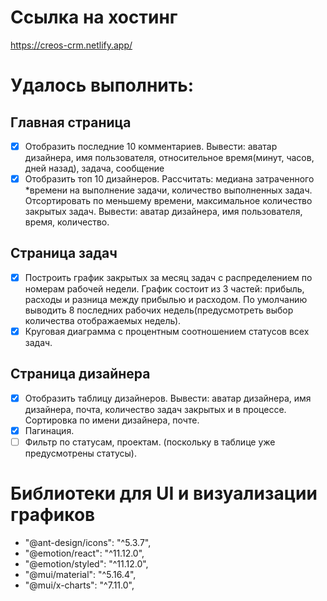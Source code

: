 # Ссылка на хостинг
https://creos-crm.netlify.app/
# Удалось выполнить:
## Главная страница
- [x] Отобразить последние 10 комментариев. Вывести: аватар дизайнера, имя пользователя, относительное время(минут, часов, дней назад), задача, сообщение
- [x] Отобразить топ 10 дизайнеров. Рассчитать: медиана затраченного *времени на выполнение задачи, количество выполненных задач. Отсортировать по меньшему времени, максимальное количество закрытых задач. Вывести: аватар дизайнера, имя пользователя, время, количество.
## Страница задач
- [x] Построить график закрытых за месяц задач с распределением по номерам рабочей недели. График состоит из 3 частей: прибыль, расходы и разница между прибылью и расходом. По умолчанию выводить 8 последних рабочих недель(предусмотреть выбор количества отображаемых недель).
- [x] Круговая диаграмма с процентным соотношением статусов всех задач.
## Страница дизайнера
- [x] Отобразить таблицу дизайнеров. Вывести: аватар дизайнера, имя дизайнера, почта, количество задач закрытых и в процессе. Сортировка по имени дизайнера, почте.
- [x] Пагинация.
- [ ] Фильтр по статусам, проектам. (поскольку в таблице уже предусмотрены статусы).

# Библиотеки для UI и визуализации графиков
- "@ant-design/icons": "^5.3.7",
- "@emotion/react": "^11.12.0",
- "@emotion/styled": "^11.12.0",
- "@mui/material": "^5.16.4",
- "@mui/x-charts": "^7.11.0",
